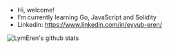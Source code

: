- Hi, welcome! 
- I’m currently learning Go, JavaScript and Solidity
- Linkedin: https://www.linkedin.com/in/eyyub-eren/

![LymEren's github stats](https://github-readme-stats.vercel.app/api?username=LymEren&show_icons=true&theme=cobalt)

